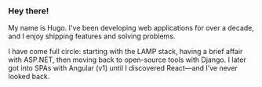 ### Hey there!

My name is Hugo. I've been developing web applications for over a decade, and I enjoy shipping features and solving problems.

I have come full circle: starting with the LAMP stack, having a brief affair with ASP.NET, then moving back to open-source tools with Django. I later got into SPAs with Angular (v1) until I discovered React—and I’ve never looked back.

